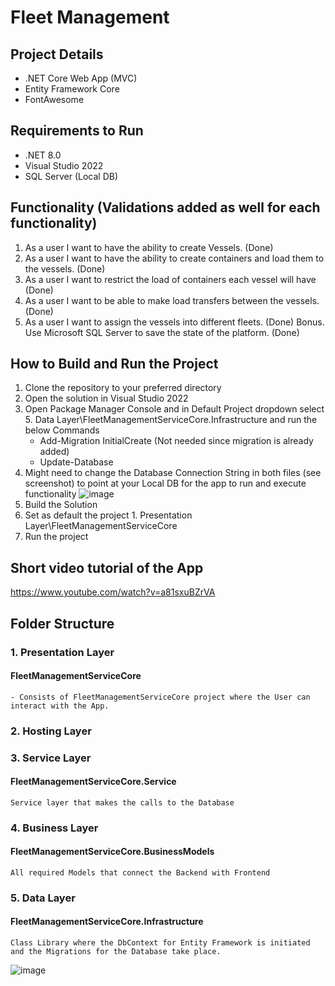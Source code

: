 # Fleet Management

## Project Details
  * .NET Core Web App (MVC)
  * Entity Framework Core
  * FontAwesome

## Requirements to Run
  * .NET 8.0
  * Visual Studio 2022
  * SQL Server (Local DB)

## Functionality (Validations added as well for each functionality)
  1. As a user I want to have the ability to create Vessels. (Done)
  2. As a user I want to have the ability to create containers and load them to the vessels. (Done)
  3. As a user I want to restrict the load of containers each vessel will have (Done)
  4. As a user I want to be able to make load transfers between the vessels. (Done)
  5. As a user I want to assign the vessels into different fleets. (Done)
  Bonus.  Use Microsoft SQL Server to save the state of the platform. (Done)

## How to Build and Run the Project
  1. Clone the repository to your preferred directory
  2. Open the solution in Visual Studio 2022
  3. Open Package Manager Console and in Default Project dropdown select 5. Data Layer\FleetManagementServiceCore.Infrastructure and run the below Commands
       * Add-Migration InitialCreate (Not needed since migration is already added)
       * Update-Database
  4. Might need to change the Database Connection String in both files (see screenshot) to point at your Local DB for the app to run and execute functionality
       ![image](https://github.com/user-attachments/assets/fc2abc2f-fdaf-4938-896c-6e181984f004)
  5. Build the Solution
  6. Set as default the project 1. Presentation Layer\FleetManagementServiceCore
  7. Run the project

## Short video tutorial of the App
  https://www.youtube.com/watch?v=a81sxuBZrVA

## Folder Structure 
  ### 1. Presentation Layer
  #### FleetManagementServiceCore
    - Consists of FleetManagementServiceCore project where the User can interact with the App.
  ### 2. Hosting Layer
  ### 3. Service Layer
  #### FleetManagementServiceCore.Service
    Service layer that makes the calls to the Database
  ### 4. Business Layer
  #### FleetManagementServiceCore.BusinessModels
    All required Models that connect the Backend with Frontend
  ### 5. Data Layer
  #### FleetManagementServiceCore.Infrastructure
    Class Library where the DbContext for Entity Framework is initiated and the Migrations for the Database take place.
    
  ![image](https://github.com/user-attachments/assets/695da158-3b7f-4e3d-a571-bbb86070b8ec)

